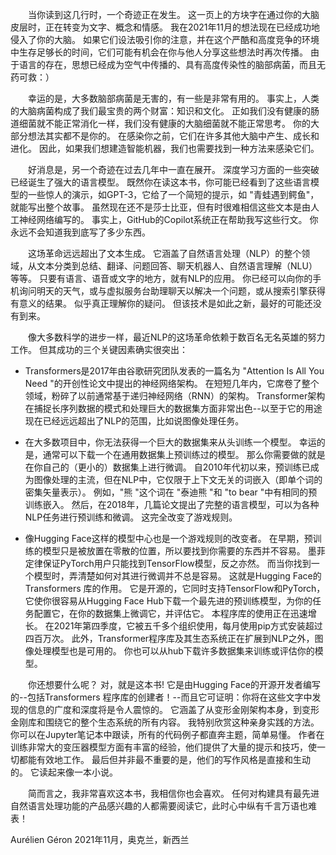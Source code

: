  &emsp;&emsp;当你读到这几行时，一个奇迹正在发生。 这一页上的方块字在通过你的大脑皮层时，正在转变为文字、概念和情感。 我在2021年11月的想法现在已经成功地侵入了你的大脑。 如果它们设法吸引你的注意，并在这个严酷和高度竞争的环境中生存足够长的时间，它们可能有机会在你与他人分享这些想法时再次传播。 由于语言的存在，思想已经成为空气中传播的、具有高度传染性的脑部病菌，而且无药可救：）


 &emsp;&emsp;幸运的是，大多数脑部病菌是无害的，有一些是非常有用的。 事实上，人类的大脑病菌构成了我们最宝贵的两个财富：知识和文化。 正如我们没有健康的肠道细菌就不能正常消化一样，我们没有健康的大脑细菌就不能正常思考。 你的大部分想法其实都不是你的。 在感染你之前，它们在许多其他大脑中产生、成长和进化。 因此，如果我们想建造智能机器，我们也需要找到一种方法来感染它们。

  &emsp;&emsp;好消息是，另一个奇迹在过去几年中一直在展开。 深度学习方面的一些突破已经诞生了强大的语言模型。 既然你在读这本书，你可能已经看到了这些语言模型的一些惊人的演示，如GPT-3，它给了一个简短的提示，如 "青蛙遇到鳄鱼"，就能写出整个故事。 虽然现在还不是莎士比亚，但有时很难相信这些文本是由人工神经网络编写的。 事实上，GitHub的Copilot系统正在帮助我写这些行文。 你永远不会知道我到底写了多少东西。

 &emsp;&emsp;这场革命远远超出了文本生成。 它涵盖了自然语言处理（NLP）的整个领域，从文本分类到总结、翻译、问题回答、聊天机器人、自然语言理解（NLU）等等。 只要有语言、语音或文字的地方，就有NLP的应用。 你已经可以向你的手机询问明天的天气，或与虚拟服务台助理聊天以解决一个问题，或从搜索引擎获得有意义的结果。
似乎真正理解你的疑问。 但该技术是如此之新，最好的可能还没有到来。

&emsp;&emsp;像大多数科学的进步一样，最近NLP的这场革命依赖于数百名无名英雄的努力工作。 但其成功的三个关键因素确实很突出：

- Transformers是2017年由谷歌研究团队发表的一篇名为 "Attention Is All You Need "的开创性论文中提出的神经网络架构。 在短短几年内，它席卷了整个领域，粉碎了以前通常基于递归神经网络（RNN）的架构。 Transformer架构在捕捉长序列数据的模式和处理巨大的数据集方面非常出色--以至于它的用途现在已经远远超出了NLP的范围，比如说图像处理任务。 

- 在大多数项目中，你无法获得一个巨大的数据集来从头训练一个模型。 幸运的是，通常可以下载一个在通用数据集上预训练过的模型。 那么你需要做的就是在你自己的（更小的）数据集上进行微调。 自2010年代初以来，预训练已成为图像处理的主流，但在NLP中，它仅限于上下文无关的词嵌入（即单个词的密集矢量表示）。 例如，"熊 "这个词在 "泰迪熊 "和 "to bear "中有相同的预训练嵌入。 然后，在2018年，几篇论文提出了完整的语言模型，可以为各种NLP任务进行预训练和微调。 这完全改变了游戏规则。

- 像Hugging Face这样的模型中心也是一个游戏规则的改变者。 在早期，预训练的模型只是被放置在零散的位置，所以要找到你需要的东西并不容易。 墨菲定律保证PyTorch用户只能找到TensorFlow模型，反之亦然。 而当你找到一个模型时，弄清楚如何对其进行微调并不总是容易。 这就是Hugging Face的Transformers 库的作用。 它是开源的，它同时支持TensorFlow和PyTorch，它使你很容易从Hugging Face Hub下载一个最先进的预训练模型，为你的任务配置它，在你的数据集上微调它，并评估它。 本程序库的使用正在迅速增长。 在2021年第四季度，它被五千多个组织使用，每月使用pip方式安装超过四百万次。 此外，Transformer程序库及其生态系统正在扩展到NLP之外，图像处理模型也是可用的。 你也可以从hub下载许多数据集来训练或评估你的模型。

&emsp;&emsp;你还想要什么呢？ 对，就是这本书! 它是由Hugging Face的开源开发者编写的--包括Transformers 程序库的创建者！--而且它可证明：你将在这些文字中发现的信息的广度和深度将是令人震惊的。 它涵盖了从变形金刚架构本身，到变形金刚库和围绕它的整个生态系统的所有内容。 我特别欣赏这种亲身实践的方法。 你可以在Jupyter笔记本中跟读，所有的代码例子都直奔主题，简单易懂。 作者在训练非常大的变压器模型方面有丰富的经验，他们提供了大量的提示和技巧，使一切都能有效地工作。 最后但并非最不重要的是，他们的写作风格是直接和生动的。 它读起来像一本小说。 

&emsp;&emsp;简而言之，我非常喜欢这本书，我相信你也会喜欢。 任何对构建具有最先进自然语言处理功能的产品感兴趣的人都需要阅读它，此时心中纵有千言万语也难表！

Aurélien Géron 2021年11月，奥克兰，新西兰
